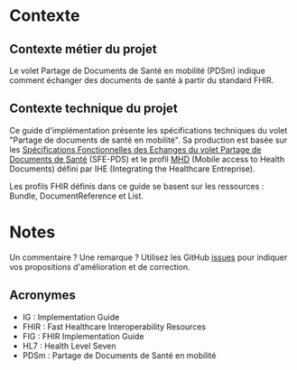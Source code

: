 # Contexte

## Contexte métier du projet
Le volet Partage de Documents de Santé en mobilité (PDSm) indique comment échanger des documents de santé à partir du standard FHIR.

## Contexte technique du projet
Ce guide d'implémentation présente les spécifications techniques du volet "Partage de documents de santé en mobilité". Sa production est basée sur les [Spécifications Fonctionnelles des Echanges du volet Partage de Documents de Santé](https://esante.gouv.fr/volet-partage-de-documents-de-sante) (SFE-PDS) et le profil [MHD](https://profiles.ihe.net/ITI/MHD/index.html) (Mobile access to Health Documents) défini par IHE (Integrating the Healthcare Entreprise).

Les profils FHIR définis dans ce guide se basent sur les ressources : Bundle, DocumentReference et List.


# Notes
Un commentaire ? Une remarque ? Utilisez les GitHub [issues](https://docs.github.com/fr/issues) pour indiquer vos propositions d'amélioration et de correction.

## Acronymes

* IG : Implementation Guide
* FHIR : Fast Healthcare Interoperability Resources
* FIG : FHIR Implementation Guide
* HL7 : Health Level Seven
* PDSm : Partage de Documents de Santé en mobilité
